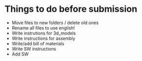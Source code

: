 # Things to do before submission

- Move files to new folders / delete old ones
- Rename all files to use english!
- Write instrutions for 3d_models
- Write instructions for assembly
- Write/add bill of materials
- Write SW instructions
- Add SW